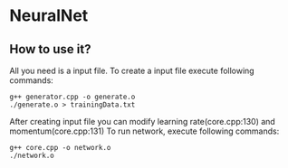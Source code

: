 # NeuralNet
## How to use it?
All you need is a input file. To create a input file execute following commands:
```
g++ generator.cpp -o generate.o
./generate.o > trainingData.txt 
```
After creating input file you can modify learning rate(core.cpp:130) and momentum(core.cpp:131)
To run network, execute following commands:
```
g++ core.cpp -o network.o
./network.o
```
